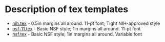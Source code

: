 # Description of tex templates

* [nih.tex]() - 0.5in margins all around. 11-pt font; Tight NIH-approved style
* [nsf-11.tex]() - Basic NSF style; 1in margins all around. 11-pt font 
* [nsf.tex]() - Basic NSF style; 1in margins all around. Variable font